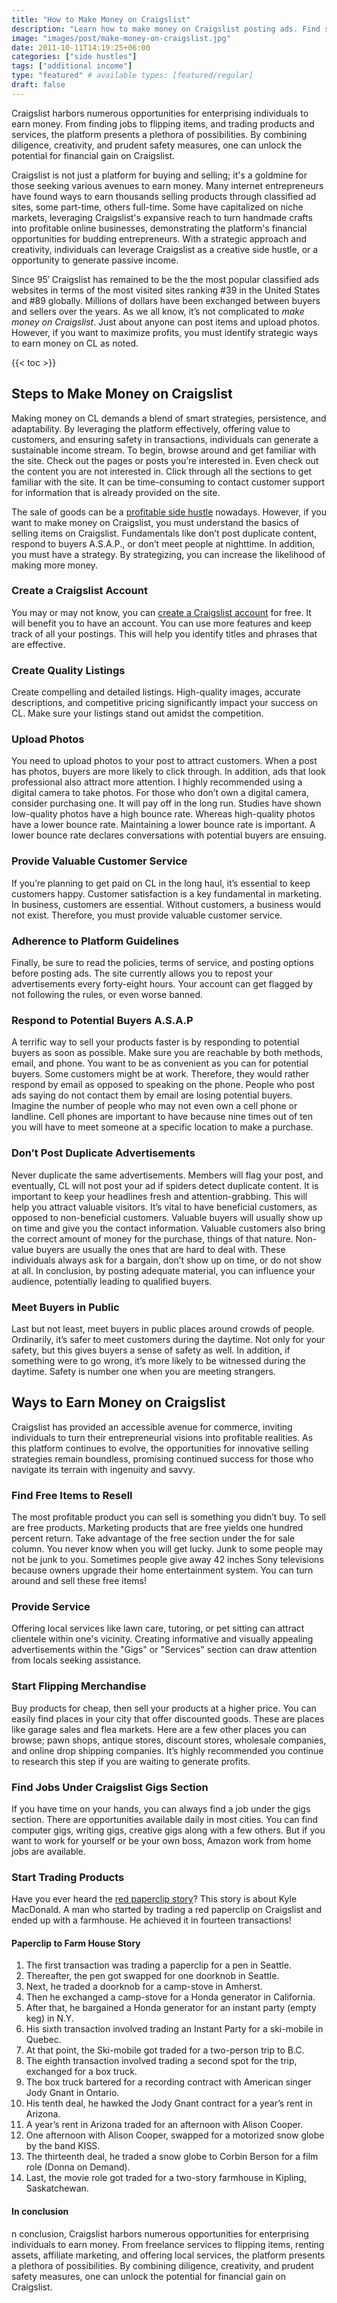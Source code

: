 ```yaml
---
title: "How to Make Money on Craigslist"
description: "Learn how to make money on Craigslist posting ads. Find strategies and tips to maximize profits by buying, selling, and trading."
image: "images/post/make-money-on-craigslist.jpg"
date: 2011-10-11T14:19:25+06:00
categories: ["side hustles"]
tags: ["additional income"]
type: "featured" # available types: [featured/regular]
draft: false
---
```


Craigslist harbors numerous opportunities for enterprising individuals to earn money. From finding jobs to flipping items, and trading products and services,  the platform presents a plethora of possibilities. By combining diligence, creativity, and prudent safety measures, one can unlock the potential for financial gain on Craigslist.

Craigslist is not just a platform for buying and selling; it's a goldmine for those seeking various avenues to earn money. Many internet entrepreneurs have found ways to earn thousands selling products through classified ad sites, some part-time, others full-time. Some have capitalized on niche markets, leveraging Craigslist's expansive reach to turn handmade crafts into profitable online businesses, demonstrating the platform's financial opportunities for budding entrepreneurs. With a strategic approach and creativity, individuals can leverage Craigslist as a creative side hustle, or a opportunity to generate passive income.

Since 95′ Craigslist has remained to be the the most popular classified ads websites in terms of the most visited sites ranking #39 in the United States and #89 globally. Millions of dollars have been exchanged between buyers and sellers over the years. As we all know, it’s not complicated to _make money on Craigslist_. Just about anyone can post items and upload photos. However, if you want to maximize profits, you must identify strategic ways to earn money on CL as noted.

{{< toc >}}

## Steps to Make Money on Craigslist

Making money on CL demands a blend of smart strategies, persistence, and adaptability. By leveraging the platform effectively, offering value to customers, and ensuring safety in transactions, individuals can generate a sustainable income stream. To begin, browse around and get familiar with the site. Check out the pages or posts you’re interested in. Even check out the content you are not interested in. Click through all the sections to get familiar with the site. It can be time-consuming to contact customer support for information that is already provided on the site.

The sale of goods can be a [profitable side hustle](/blog/creative-side-hustles/) nowadays. However, if you want to make money on Craigslist, you must understand the basics of selling items on Craigslist. Fundamentals like don’t post duplicate content, respond to buyers A.S.A.P., or don’t meet people at nighttime. In addition, you must have a strategy. By strategizing, you can increase the likelihood of making more money.

### Create a Craigslist Account

You may or may not know, you can [create a Craigslist account](https://accounts.craigslist.org/signup/) for free. It will benefit you to have an account. You can use more features and keep track of all your postings. This will help you identify titles and phrases that are effective.

### Create Quality Listings

Create compelling and detailed listings. High-quality images, accurate descriptions, and competitive pricing significantly impact your success on CL. Make sure your listings stand out amidst the competition.

### Upload Photos

You need to upload photos to your post to attract customers. When a post has photos, buyers are more likely to click through. In addition, ads that look professional also attract more attention. I highly recommended using a digital camera to take photos. For those who don’t own a digital camera, consider purchasing one. It will pay off in the long run. Studies have shown low-quality photos have a high bounce rate. Whereas high-quality photos have a lower bounce rate. Maintaining a lower bounce rate is important. A lower bounce rate declares conversations with potential buyers are ensuing.

### Provide Valuable Customer Service

If you’re planning to get paid on CL in the long haul, it’s essential to keep customers happy. Customer satisfaction is a key fundamental in marketing. In business, customers are essential. Without customers, a business would not exist. Therefore, you must provide valuable customer service.

### Adherence to Platform Guidelines

Finally, be sure to read the policies, terms of service, and posting options before posting ads. The site currently allows you to repost your advertisements every forty-eight hours. Your account can get flagged by not following the rules, or even worse banned.

### Respond to Potential Buyers A.S.A.P

A terrific way to sell your products faster is by responding to potential buyers as soon as possible. Make sure you are reachable by both methods, email, and phone. You want to be as convenient as you can for potential buyers. Some customers might be at work. Therefore, they would rather respond by email as opposed to speaking on the phone. People who post ads saying do not contact them by email are losing potential buyers. Imagine the number of people who may not even own a cell phone or landline. Cell phones are important to have because nine times out of ten you will have to meet someone at a specific location to make a purchase.

### Don’t Post Duplicate Advertisements

Never duplicate the same advertisements. Members will flag your post, and eventually, CL will not post your ad if spiders detect duplicate content. It is important to keep your headlines fresh and attention-grabbing. This will help you attract valuable visitors. It’s vital to have beneficial customers, as opposed to non-beneficial customers. Valuable buyers will usually show up on time and give you the contact information. Valuable customers also bring the correct amount of money for the purchase, things of that nature. Non-value buyers are usually the ones that are hard to deal with. These individuals always ask for a bargain, don’t show up on time, or do not show at all. In conclusion, by posting adequate material, you can influence your audience, potentially leading to qualified buyers.

### Meet Buyers in Public

Last but not least, meet buyers in public places around crowds of people. Ordinarily, it’s safer to meet customers during the daytime. Not only for your safety, but this gives buyers a sense of safety as well. In addition, if something were to go wrong, it’s more likely to be witnessed during the daytime. Safety is number one when you are meeting strangers.

## Ways to Earn Money on Craigslist

Craigslist has provided an accessible avenue for commerce, inviting individuals to turn their entrepreneurial visions into profitable realities. As this platform continues to evolve, the opportunities for innovative selling strategies remain boundless, promising continued success for those who navigate its terrain with ingenuity and savvy.

### Find Free Items to Resell

The most profitable product you can sell is something you didn’t buy. To sell are free products. Marketing products that are free yields one hundred percent return. Take advantage of the free section under the for sale column. You never know when you will get lucky. Junk to some people may not be junk to you. Sometimes people give away 42 inches Sony televisions because owners upgrade their home entertainment system. You can turn around and sell these free items!

### Provide Service

Offering local services like lawn care, tutoring, or pet sitting can attract clientele within one's vicinity. Creating informative and visually appealing advertisements within the "Gigs" or "Services" section can draw attention from locals seeking assistance.

### Start Flipping Merchandise

Buy products for cheap, then sell your products at a higher price. You can easily find places in your city that offer discounted goods. These are places like garage sales and flea markets. Here are a few other places you can browse; pawn shops, antique stores, discount stores, wholesale companies, and online drop shipping companies. It’s highly recommended you continue to research this step if you are waiting to generate profits.

### Find Jobs Under Craigslist Gigs Section

If you have time on your hands, you can always find a job under the gigs section. There are opportunities available daily in most cities. You can find computer gigs, writing gigs, creative gigs along with a few others. But if you want to work for yourself or be your own boss, Amazon work from home jobs are available.

### Start Trading Products

Have you ever heard the [red paperclip story](https://en.wikipedia.org/wiki/One_red_paperclip)? This story is about Kyle MacDonald. A man who started by trading a red paperclip on Craigslist and ended up with a farmhouse. He achieved it in fourteen transactions!

#### Paperclip to Farm House Story

1. The first transaction was trading a paperclip for a pen in Seattle.
2. Thereafter, the pen got swapped for one doorknob in Seattle.
3. Next, he traded a doorknob for a camp-stove in Amherst.
4. Then he exchanged a camp-stove for a Honda generator in California.
5. After that, he bargained a Honda generator for an instant party (empty keg) in N.Y.
6. His sixth transaction involved trading an Instant Party for a ski-mobile in Quebec.
7. At that point, the Ski-mobile got traded for a two-person trip to B.C.
8. The eighth transaction involved trading a second spot for the trip, exchanged for a box truck.
9. The box truck bartered for a recording contract with American singer Jody Gnant in Ontario.
10. His tenth deal, he hawked the Jody Gnant contract for a year’s rent in Arizona.
11. A year’s rent in Arizona traded for an afternoon with Alison Cooper.
12. One afternoon with Alison Cooper, swapped for a motorized snow globe by the band KISS.
13. The thirteenth deal, he traded a snow globe to Corbin Berson for a film role (Donna on Demand).
14. Last, the movie role got traded for a two-story farmhouse in Kipling, Saskatchewan.

#### In conclusion

n conclusion, Craigslist harbors numerous opportunities for enterprising individuals to earn money. From freelance services to flipping items, renting assets, affiliate marketing, and offering local services, the platform presents a plethora of possibilities. By combining diligence, creativity, and prudent safety measures, one can unlock the potential for financial gain on Craigslist.
